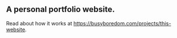 ## A personal portfolio website.

Read about how it works at https://busyboredom.com/projects/this-website.
